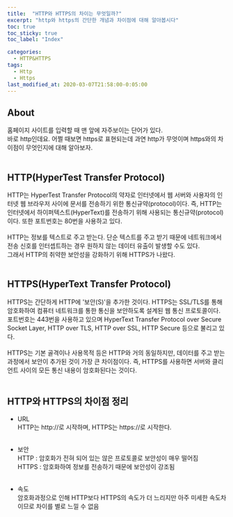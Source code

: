 ```yaml
---
title:  "HTTP와 HTTPS의 차이는 무엇일까?"
excerpt: "http와 https의 간단한 개념과 차이점에 대해 알아봅시다"
toc: true
toc_sticky: true
toc_label: "Index"

categories:
  - HTTP&HTTPS
tags:
  - Http
  - Https
last_modified_at: 2020-03-07T21:58:00-0:05:00
---
```


## About
홈페이지 사이트를 입력할 때 맨 앞에 자주보이는 단어가 있다. <br/>
바로 http인데요. 어쩔 때보면 https로 표현되는데 과연 http가 무엇이며 https와의 차이점이 무엇인지에 대해 알아보자.<br/><br/>

## HTTP(HyperTest Transfer Protocol)
HTTP는 HyperTest Transfer Protocol의 약자로 인터넷에서 웹 서버와 사용자의 인터넷 웹 브라우저 사이에 문서를 전송하기 위한 통신규약(protocol)이다. 즉, HTTP는 인터넷에서 하이퍼텍스트(HyperText)를 전송하기 위해 사용되는 통신규약(protocol)이다. 또한 포트번호는 80번을 사용하고 있다.<br/><br/>
HTTP는 정보를 텍스트로 주고 받는다. 단순 텍스트를 주고 받기 때문에 네트워크에서 전송 신호를 인터셉트하는 경우 원하지 않는 데이터 유출이 발생할 수도 있다.<br/>
그래서 HTTP의 취약한 보안성을 강화하기 위해 HTTPS가 나왔다.<br/><br/>

## HTTPS(HyperText Transfer Protocol)
HTTPS는 간단하게 HTTP에 '보안(S)'을 추가한 것이다. HTTPS는 SSL/TLS를 통해 암호화하여 컴퓨터 네트워크를 통한 통신을 보안하도록 설계된 웹 통신 프로토콜이다. 포트번호는 443번을 사용하고 있으며 HyperText Transfer Protocol over Secure Socket Layer, HTTP over TLS, HTTP over SSL, HTTP Secure 등으로 불리고 있다.<br/><br/>
HTTPS는 기본 골격이나 사용목적 등은 HTTP와 거의 동일하지만, 데이터를 주고 받는 과정에서 보안이 추가된 것이 가장 큰 차이점이다. 즉, HTTPS를 사용하면 서버와 클리언트 사이의 모든 통신 내용이 암호화된다는 것이다.<br/><br/>

## HTTP와 HTTPS의 차이점 정리
- URL​<br/>
HTTP는 http://로 시작하며, HTTPS는 https://로 시작한다.<br/><br/>

- 보안<br/>
HTTP : 암호화가 전혀 되어 있는 않은 프로토콜로 보안성이 매우 떨어짐<br/>
HTTPS : 암호화하여 정보를 전송하기 때문에 보안성이 강조됨<br/><br/>

- 속도<br/>
암호화과정으로 인해 HTTP보다 HTTPS의 속도가 더 느리지만 아주 미세한 속도차이므로 차이를 별로 느낄 수 없음

​